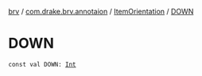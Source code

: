 [brv](../../index.md) / [com.drake.brv.annotaion](../index.md) / [ItemOrientation](index.md) / [DOWN](./-d-o-w-n.md)

# DOWN

`const val DOWN: `[`Int`](https://kotlinlang.org/api/latest/jvm/stdlib/kotlin/-int/index.html)